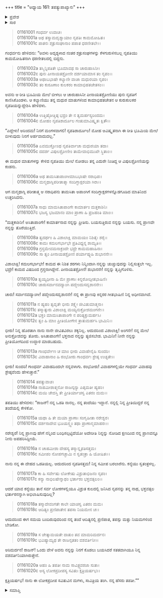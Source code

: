 +++
title = "ಅಧ್ಯಾಯ 161: ತಪತ್ಯುಪಾಖ್ಯಾನಃ"
+++

<details><summary>ಪ್ರವೇಶ</summary>


।।   ಓಂ ಓಂ ನಮೋ ನಾರಾಯಣಾಯ।।   ಶ್ರೀ ವೇದವ್ಯಾಸಾಯ ನಮಃ ।।

ಶ್ರೀ ಕೃಷ್ಣದ್ವೈಪಾಯನ ವೇದವ್ಯಾಸ ವಿರಚಿತ  

**ಶ್ರೀ ಮಹಾಭಾರತ**

**ಆದಿ ಪರ್ವ**

**ಚೈತ್ರರಥ ಪರ್ವ**

**ಅಧ್ಯಾಯ 161**

</details>


<details><summary>ಸಾರ</summary>

ತನ್ನ ತಂದೆ ಸೂರ್ಯನು ಅವಳನ್ನು ಸಂವರಣನಿಗೆ ಕೊಡಲು ಒಪ್ಪಿದರೆ ಅಭ್ಯಂತರವಿಲ್ಲವೆಂದು ತಪತಿಯು ಹೇಳುವುದು (1-20).

</details>


> 01161001 ಗಂಧರ್ವ ಉವಾಚ।  
01161001a ಅಥ ತಸ್ಯಾಮದೃಶ್ಯಾಯಾಂ ನೃಪತಿಃ ಕಾಮಮೋಹಿತಃ।  
01161001c ಪಾತನಃ ಶತ್ರುಸಂಘಾನಾಂ ಪಪಾತ ಧರಣೀತಲೇ।।

ಗಂಧರ್ವನು ಹೇಳಿದನು: “ಅವಳು ಅದೃಶ್ಯಳಾದ ನಂತರ ಶತ್ರುಸಂಘಗಳನ್ನು ಕೆಳಗುರುಳಿಸಬಲ್ಲ ನೃಪತಿಯು ಕಾಮಮೋಹಿತನಾಗಿ ಧರಣೀತಲದಲ್ಲಿ ಬಿದ್ದನು.

> 01161002a ತಸ್ಮಿನ್ನಿಪತಿತೇ ಭೂಮಾವಥ ಸಾ ಚಾರುಹಾಸಿನೀ।  
01161002c ಪುನಃ ಪೀನಾಯತಶ್ರೋಣೀ ದರ್ಶಯಾಮಾಸ ತಂ ನೃಪಂ।।  
01161003a ಅಥಾಬಭಾಷೇ ಕಲ್ಯಾಣೀ ವಾಚಾ ಮಧುರಯಾ ನೃಪಂ।  
01161003c ತಂ ಕುರೂಣಾಂ ಕುಲಕರಂ ಕಾಮಾಭಿಹತಚೇತಸಂ।।

ಅವನು ಆ ರೀತಿ ಭೂಮಿಯ ಮೇಲೆ ಬೀಳಲು ಆ ಚಾರುಹಾಸಿನೀ ಪೀನಾಯತಶ್ರೋಣಿಯು ಪುನಃ ನೃಪತಿಗೆ ಕಾಣಿಸಿಕೊಂಡಳು. ಆ ಕಲ್ಯಾಣಿಯು ತನ್ನ ಮಧುರ ಮಾತುಗಳಿಂದ ಕಾಮಾಭಿಹತಚೇತನ ಆ ಕುರುಕುಲಕರ ನೃಪತಿಯನ್ನುದ್ದೇಶಿಸಿ ಹೇಳಿದಳು.

> 01161004a ಉತ್ತಿಷ್ಠೋತ್ತಿಷ್ಠ ಭದ್ರಂ ತೇ ನ ತ್ವಮರ್ಹಸ್ಯರಿಂದಮ।  
01161004c ಮೋಹಂ ನೃಪತಿಶಾರ್ದೂಲ ಗಂತುಮಾವಿಷ್ಕೃತಃ ಕ್ಷಿತೌ।।

“ಎದ್ದೇಳು! ಅರಿಂದಮ! ನಿನಗೆ ಮಂಗಳವಾಗಲಿ! ನೃಪತಿಶಾರ್ದೂಲ! ಮೋಹ ಆವಿಷ್ಕೃತನಾಗಿ ಈ ರೀತಿ ಭೂಮಿಯ ಮೇಲೆ ಬೀಳುವುದು ನಿನಗೆ ಅರ್ಹವಾದುದಲ್ಲ.”

> 01161005a ಏವಮುಕ್ತೋಽಥ ನೃಪತಿರ್ವಾಚಾ ಮಧುರಯಾ ತದಾ।  
01161005c ದದರ್ಶ ವಿಪುಲಶ್ರೋಣೀಂ ತಾಮೇವಾಭಿಮುಖೇ ಸ್ಥಿತಾಂ।।

ಈ ಮಧುರ ಮಾತುಗಳನ್ನು ಕೇಳಿದ ನೃಪತಿಯು ಮೇಲೆ ನೋಡಲು ತನ್ನ ಎದುರೇ ನಿಂತಿದ್ದ ಆ ವಿಪುಲಶ್ರೋಣಿಯನ್ನು ಕಂಡನು.

> 01161006a ಅಥ ತಾಮಸಿತಾಪಾಂಗೀಮಾಬಭಾಷೇ ನರಾಧಿಪಃ।  
01161006c ಮನ್ಮಥಾಗ್ನಿಪರೀತಾತ್ಮಾ ಸಂದಿಗ್ಧಾಕ್ಷರಯಾ ಗಿರಾ।।

ಆಗ ಮನ್ಮಥಾಗ್ನಿ ಪರೀತಾತ್ಮ ಆ ನರಾಧಿಪನು ತಾಮಸಿತಾ ಅಪಾಂಗಿಗೆ ಸಂದಿಗ್ಧಾಕ್ಷರಗಳನ್ನೊಡಗೂಡಿದ ಮಾತಿನಿಂದ ಉತ್ತರಿಸಿದನು.

> 01161007a ಸಾಧು ಮಾಮಸಿತಾಪಾಂಗೇ ಕಾಮಾರ್ತಂ ಮತ್ತಕಾಶಿನಿ।  
01161007c ಭಜಸ್ವ ಭಜಮಾನಂ ಮಾಂ ಪ್ರಾಣಾ ಹಿ ಪ್ರಜಹಂತಿ ಮಾಂ।।

“ಮತ್ತಕಾಶಿನೀ! ಅಸಿತಾಪಾಂಗೇ! ಕಾಮಾರ್ತನಾದ ನನ್ನನ್ನು ಪ್ರೀತಿಸು. ಬಯಸುತ್ತಿರುವ ನನ್ನನ್ನು ಬಯಸು. ನನ್ನ ಪ್ರಾಣವೇ ನನ್ನನ್ನು ತೊರೆಯುತ್ತಿದೆ.

> 01161008a ತ್ವದರ್ಥಂ ಹಿ ವಿಶಾಲಾಕ್ಷಿ ಮಾಮಯಂ ನಿಶಿತೈಃ ಶರೈಃ।  
01161008c ಕಾಮಃ ಕಮಲಗರ್ಭಾಭೇ ಪ್ರತಿವಿಧ್ಯನ್ನ ಶಾಮ್ಯತಿ।।  
01161009a ಗ್ರಸ್ತಮೇವಮನಾಕ್ರಂದೇ ಭದ್ರೇ ಕಾಮಮಹಾಹಿನಾ।  
01161009c ಸಾ ತ್ವಂ ಪೀನಾಯತಶ್ರೋಣಿ ಪರ್ಯಾಪ್ನುಹಿ ಶುಭಾನನೇ।।

ವಿಶಾಲಾಕ್ಷಿ! ಕಮಲಗರ್ಭಾಭೇ! ಕಾಮದ ಈ ನಿಶಿತ ಶರಗಳು ನಿನ್ನಿಂದಾಗಿ ನನ್ನನ್ನು ಚುಚ್ಚುವುದನ್ನು ನಿಲ್ಲಿಸುತ್ತಲೇ ಇಲ್ಲ. ಭದ್ರೇ! ಕಾಮದ ವಿಷದಿಂದ ಗ್ರಸ್ತನಾಗಿದ್ದೇನೆ. ಪೀನಾಯತಶ್ರೋಣಿ! ಶುಭಾನನೇ! ನನ್ನನ್ನು ತೃಪ್ತಿಗೊಳಿಸು.

> 01161010a ತ್ವಯ್ಯಧೀನಾ ಹಿ ಮೇ ಪ್ರಾಣಾಃ ಕಿನ್ನರೋದ್ಗೀತಭಾಷಿಣಿ।  
01161010c ಚಾರುಸರ್ವಾನವದ್ಯಾಂಗಿ ಪದ್ಮೇಂದುಸದೃಶಾನನೇ।।

ಚಾರು! ಸರ್ವಾನವದ್ಯಾಂಗೀ! ಪದ್ಮೇಂದುಸದೃಶಾನನೇ! ನನ್ನ ಈ ಪ್ರಾಣವು ಕಿನ್ನರರ ಗೀತಭಾಷಿಣಿ ನಿನ್ನ ಅಧೀನವಾಗಿದೆ.

> 01161011a ನ ಹ್ಯಹಂ ತ್ವದೃತೇ ಭೀರು ಶಕ್ಷ್ಯೇ ಜೀವಿತುಮಾತ್ಮನಾ।   
01161011c ತಸ್ಮಾತ್ಕುರು ವಿಶಾಲಾಕ್ಷಿ ಮಯ್ಯನುಕ್ರೋಶಮಂಗನೇ।।  
01161012a ಭಕ್ತಂ ಮಾಮಸಿತಾಪಾಂಗೇ ನ ಪರಿತ್ಯಕ್ತುಮರ್ಹಸಿ।  
01161012c ತ್ವಂ ಹಿ ಮಾಂ ಪ್ರೀತಿಯೋಗೇನ ತ್ರಾತುಮರ್ಹಸಿ ಭಾಮಿನಿ।।

ಭೀರು! ನಿನ್ನ ಹೊರತಾಗಿ ನಾನು ನಾನೇ ಜೀವಿತವಿರಲು ಶಕ್ಯನಿಲ್ಲ. ಆದುದರಿಂದ ವಿಶಾಲಾಕ್ಷಿ! ಅಂಗನೇ! ನನ್ನ ಮೇಲೆ ಅನುಕ್ರೋಶವನ್ನು ತೋರು. ಅಸಿತಾಪಾಂಗೇ! ಭಕ್ತನಾದ ನನ್ನನ್ನು ತ್ಯಜಿಸಬೇಡ. ಭಾಮಿನೀ! ನೀನೇ ನನ್ನನ್ನು ಪ್ರೀತಿಯೋಗದಿಂದ ಉದ್ಧಾರ ಮಾಡಬಹುದು.

> 01161013a ಗಾಂಧರ್ವೇಣ ಚ ಮಾಂ ಭೀರು ವಿವಾಹೇನೈಹಿ ಸುಂದರಿ।  
01161013c ವಿವಾಹಾನಾಂ ಹಿ ರಂಭೋರು ಗಾಂಧರ್ವಃ ಶ್ರೇಷ್ಠ ಉಚ್ಯತೇ।।

ಭೀರು! ಸುಂದರಿ! ಗಾಂಧರ್ವ ವಿವಾಹದಿಂದಲೇ ನನ್ನವಳಾಗು. ರಂಭೋರು! ವಿವಾಹಗಳಲ್ಲಿಯೇ ಗಂಧರ್ವ ವಿವಾಹವು ಶ್ರೇಷ್ಠವೆಂದು ಹೇಳುತ್ತಾರೆ.”

> 01161014 ತಪತ್ಯುವಾಚ।  
01161014a ನಾಹಮೀಶಾತ್ಮನೋ ರಾಜನ್ಕನ್ಯಾ ಪಿತೃಮತೀ ಹ್ಯಹಂ।  
01161014c ಮಯಿ ಚೇದಸ್ತಿ ತೇ ಪ್ರೀತಿರ್ಯಾಚಸ್ವ ಪಿತರಂ ಮಮ।।

ತಪತಿಯು ಹೇಳಿದಳು: “ರಾಜನ್! ನನ್ನ ಒಡತಿ ನಾನಲ್ಲ. ನನ್ನ ತಂದೆಯು ಇದ್ದಾನೆ. ನನ್ನಲ್ಲಿ ನಿನ್ನ ಪ್ರೀತಿಯಿದ್ದರೆ ನನ್ನ ತಂದೆಯಲ್ಲಿ ಕೇಳಿಕೋ.

> 01161015a ಯಥಾ ಹಿ ತೇ ಮಯಾ ಪ್ರಾಣಾಃ ಸಂಗೃಹೀತಾ ನರೇಶ್ವರ।  
01161015c ದರ್ಶನಾದೇವ ಭೂಯಸ್ತ್ವಂ ತಥಾ ಪ್ರಾಣಾನ್ಮಮಾಹರಃ।।

ನರೇಶ್ವರ! ನಿನ್ನ ಪ್ರಾಣವು ಹೇಗೆ ನನ್ನಿಂದ ಬಂಧಿಸಲ್ಪಟ್ಟಿದೆಯೋ ಅದೇರೀತಿ ನಿನ್ನನ್ನು ನೋಡಿದ ಕ್ಷಣದಿಂದ ನನ್ನ ಪ್ರಾಣವನ್ನೂ ನೀನು ಅಪಹರಿಸಿದ್ದೀಯೆ.

> 01161016a ನ ಚಾಹಮೀಶಾ ದೇಹಸ್ಯ ತಸ್ಮಾನ್ನೃಪತಿಸತ್ತಮ।   
01161016c ಸಮೀಪಂ ನೋಪಗಚ್ಛಾಮಿ ನ ಸ್ವತಂತ್ರಾ ಹಿ ಯೋಷಿತಃ।।

ನಾನು ನನ್ನ ಈ ದೇಹದ ಒಡತಿಯಲ್ಲ. ಆದುದರಿಂದ ನೃಪತಿಸತ್ತಮ! ನಿನ್ನ ಸಮೀಪ ಬರಲಾರೆನು. ಕನ್ಯೆಯು ಸ್ವತಂತ್ರಳಲ್ಲ.

> 01161017a ಕಾ ಹಿ ಸರ್ವೇಷು ಲೋಕೇಷು ವಿಶ್ರುತಾಭಿಜನಂ ನೃಪಂ।  
01161017c ಕನ್ಯಾ ನಾಭಿಲಷೇನ್ನಾಥಂ ಭರ್ತಾರಂ ಭಕ್ತವತ್ಸಲಂ।।

ಆದರೆ ಯಾವ ಕನ್ಯೆಯು ತಾನೆ ಸರ್ವ ಲೋಕಗಳಲ್ಲಿಯೂ ವಿಶ್ರುತ ಕುಲದಲ್ಲಿ ಜನಿಸಿದ ನೃಪನನ್ನು ತನ್ನ ನಾಥ, ಭಕ್ತವತ್ಸಲ ಭರ್ತಾರನನ್ನಾಗಿ ಅಭಿಲಾಷಿಸುವುದಿಲ್ಲ?

> 01161018a ತಸ್ಮಾದೇವಂಗತೇ ಕಾಲೇ ಯಾಚಸ್ವ ಪಿತರಂ ಮಮ।  
01161018c ಆದಿತ್ಯಂ ಪ್ರಣಿಪಾತೇನ ತಪಸಾ ನಿಯಮೇನ ಚ।।

ಆದುದರಿಂದ ಈಗ ಸಮಯ ಬಂದಿರುವುದರಿಂದ ನನ್ನ ತಂದೆ ಆದಿತ್ಯನಲ್ಲಿ ಪ್ರಣಿಪಾತ, ತಪಸ್ಸು ಮತ್ತು ನಿಯಮಗಳಿಂದ ಬೇಡಿಕೋ.

> 01161019a ಸ ಚೇತ್ಕಾಮಯತೇ ದಾತುಂ ತವ ಮಾಮರಿಮರ್ದನ।   
01161019c ಭವಿಷ್ಯಾಮ್ಯಥ ತೇ ರಾಜನ್ಸತತಂ ವಶವರ್ತಿನೀ।।

ಅರಿಮರ್ದನ! ರಾಜನ್! ಒಂದು ವೇಳೆ ಅವನು ನನ್ನನ್ನು ನಿನಗೆ ಕೊಡಲು ಬಯಸಿದರೆ ಸತತವಾಗಿಯೂ ನಿನ್ನ ವಶವರ್ತಿನಿಯಾಗಿರುತ್ತೇನೆ.

> 01161020a ಅಹಂ ಹಿ ತಪತೀ ನಾಮ ಸಾವಿತ್ರ್ಯವರಜಾ ಸುತಾ।  
01161020c ಅಸ್ಯ ಲೋಕಪ್ರದೀಪಸ್ಯ ಸವಿತುಃ ಕ್ಷತ್ರಿಯರ್ಷಭ।।

ಕ್ಷತ್ರಿಯರ್ಷಭ! ನಾನು ಈ ಲೋಕಪ್ರದೀಪ ಸವಿತುವಿನ ಮಗಳು, ಸಾವಿತ್ರಿಯ ತಂಗಿ. ನನ್ನ ಹೆಸರು ತಪತೀ.””


<details><summary>ಸಮಾಪ್ತಿ</summary>


ಇತಿ ಶ್ರೀ ಮಹಾಭಾರತೇ ಆದಿಪರ್ವಣಿ ಚೈತ್ರರಥಪರ್ವಣಿ ತಪತ್ಯುಪಾಖ್ಯಾನೇ ಏಕಷಷ್ಟ್ಯಧಿಕಶತತಮೋಽಧ್ಯಾಯ:।।  
ಇದು ಶ್ರೀ ಮಹಾಭಾರತದಲ್ಲಿ ಆದಿಪರ್ವದಲ್ಲಿ ಚೈತ್ರಪರ್ವದಲ್ಲಿ ತಪತ್ಯುಪಾಖ್ಯಾನದಲ್ಲಿ ನೂರಾಅರವತ್ತೊಂದನೆಯ ಅಧ್ಯಾಯವು.




</details>

